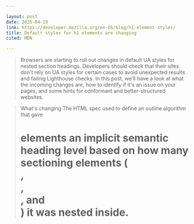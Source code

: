 ```yaml
---

layout: post
date: 2025-04-19
link: https://developer.mozilla.org/en-US/blog/h1-element-styles/
title: Default styles for h1 elements are changing
cited: MDN

---
```


> Browsers are starting to roll out changes in default UA styles for nested section headings. Developers should check that their sites don't rely on UA styles for certain cases to avoid unexpected results and failing Lighthouse checks. In this post, we'll have a look at what the incoming changes are, how to identify if it's an issue on your pages, and some hints for conformant and better-structured websites.

> What's changing
> The HTML spec used to define an outline algorithm that gave <h1> elements an implicit semantic heading level based on how many sectioning elements (<section>, <aside>, <nav>, and <article>) it was nested inside.
